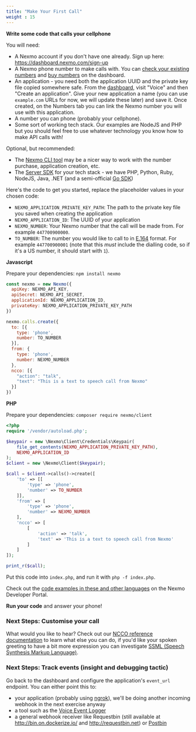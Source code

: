 ```yaml
---
title: "Make Your First Call"
weight : 15
---
```


**Write some code that calls your cellphone**

You will need:

* A Nexmo account if you don't have one already. Sign up here: <https://dashboard.nexmo.com/sign-up>
* A Nexmo phone number to make calls with. You can [check your existing numbers](https://dashboard.nexmo.com/your-numbers) and [buy numbers](https://dashboard.nexmo.com/buy-numbers) on the dashboard.
* An application - you need both the application UUID and the private key file copied somewhere safe. From the [dashboard](https://dashboard.nexmo.com), visit "Voice" and then "Create an application". Give your new application a name (you can use `example.com` URLs for now, we will update these later) and save it. Once created, on the Numbers tab you can link the Nexmo number you will use with this application.
* A number you can phone (probably your cellphone).
* Some sort of working tech stack. Our examples are NodeJS and PHP but you should feel free to use whatever technology you know how to make API calls with!

Optional, but recommended:

* The [Nexmo CLI tool](https://developer.nexmo.com/tools) may be a nicer way to work with the number purchase, application creation, etc.
* The [Server SDK](https://developer.nexmo.com/tools) for your tech stack - we have PHP, Python, Ruby, NodeJS, Java, .NET (and a semi-official [Go SDK](https://github.com/nexmo-community/nexmo-go))

Here's the code to get you started, replace the placeholder values in your chosen code:

 * `NEXMO_APPLICATION_PRIVATE_KEY_PATH`: The path to the private key file you saved when creating the application
 * `NEXMO_APPLICATION_ID`: The UUID of your application
 * `NEXMO_NUMBER`: Your Nexmo number that the call will be made from. For example `447700900000`.
 * `TO_NUMBER`: The number you would like to call to in [E.164](https://en.wikipedia.org/wiki/E.164) format. For example `447700900001` (note that this _must_ include the dialling code, so if it's a US number, it should start with `1`).

**Javascript**

Prepare your dependencies: `npm install nexmo`

```js
const nexmo = new Nexmo({
  apiKey: NEXMO_API_KEY,
  apiSecret: NEXMO_API_SECRET,
  applicationId: NEXMO_APPLICATION_ID,
  privateKey: NEXMO_APPLICATION_PRIVATE_KEY_PATH
})

nexmo.calls.create({
  to: [{
    type: 'phone',
    number: TO_NUMBER
  }],
  from: {
    type: 'phone',
    number: NEXMO_NUMBER
  },
  ncco: [{
    "action": "talk",
    "text": "This is a text to speech call from Nexmo"
  }]
})
```

**PHP**

Prepare your dependencies: `composer require nexmo/client`

```php
<?php
require '/vendor/autoload.php';

$keypair = new \Nexmo\Client\Credentials\Keypair(
    file_get_contents(NEXMO_APPLICATION_PRIVATE_KEY_PATH),
    NEXMO_APPLICATION_ID
);
$client = new \Nexmo\Client($keypair);

$call = $client->calls()->create([
    'to' => [[
        'type' => 'phone',
        'number' => TO_NUMBER
    ]],
    'from' => [
        'type' => 'phone',
        'number' => NEXMO_NUMBER
    ],
    'ncco' => [
        [
            'action' => 'talk',
            'text' => 'This is a text to speech call from Nexmo'
        ]
    ]
]);

print_r($call);
```

Put this code into `index.php`, and run it with `php -f index.php`.

Check out the [code examples in these and other languages](https://developer.nexmo.com/voice/voice-api/code-snippets/make-an-outbound-call) on the Nexmo Developer Portal.

**Run your code** and answer your phone!

### Next Steps: Customise your call

What would you like to hear? Check out our [NCCO reference documentation](https://developer.nexmo.com/voice/voice-api/ncco-reference) to learn what else you can do, if you'd like your spoken greeting to have a bit more expression you can investigate [SSML (Speech Synthesis Markup Language)](https://developer.nexmo.com/voice/voice-api/guides/customizing-tts).

### Next Steps: Track events (insight and debugging tactic)

Go back to the dashboard and configure the application's `event_url` endpoint. You can either point this to:

* your application (probably using [ngrok](https://ngrok.com)), we'll be doing another incoming webhook in the next exercise anyway
* a tool such as the [Voice Event Logger](https://github.com/Nexmo/voice-event-logger)
* a general webhook receiver like Requestbin (still available at <http://bin.on.dockerize.io/> and <http://requestbin.net>) or [Postbin](https://postb.in/)

